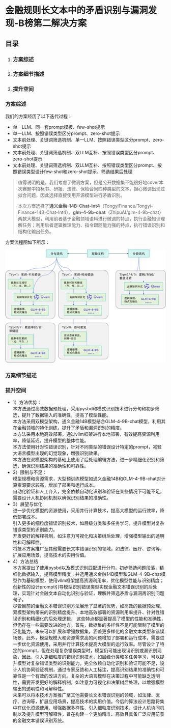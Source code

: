 # 金融规则长文本中的矛盾识别与漏洞发现-B榜第二解决方案

## 目录

1. ### 方案综述

2. ### 方案细节描述

3. ### 提升空间

### 方案综述

我们的方案经历了以下迭代过程：

- 单一LLM、同一套prompt模板、few-shot提示
- 单一LLM、按照错误类型区分prompt、zero-shot提示
- 文本前处理、关键词筛选机制、单一LLM、按照错误类型区分prompt、zero-shot提示
- 文本前处理、关键词筛选机制、双LLM互补、按照错误类型区分prompt、zero-shot提示
- 文本前处理、关键词筛选机制、双LLM互补、按照错误类型区分prompt、按照错误类型设计few-shot和zero-shot提示、筛选结果后处理

> 值得说明的是，我们考虑了微调方案，但是公开数据集不能很好地cover本次赛题中招标书、研报、法律、保险合同四种类型的文本，担心微调出现过拟合问题，因此选择直接使用开源模型进行矛盾识别。
>
> 本次方案选择了**通义金融-14B-Chat-Int4**（TongyiFinance/Tongyi-Finance-14B-Chat-Int4）、**glm-4-9b-chat**（ZhipuAI/glm-4-9b-chat）两款大模型，利用前者基于金融领域语料进行微调的特点，执行金融知识理解任务；利用后者逻辑推理能力、指令跟随能力强的特点，执行错误识别和结构化输出任务。

方案流程图如下所示：

![flowchart](.\fig\flowchart.png)

### 方案细节描述


### 提升空间
- 1）方法优势：  
本方法通过高效数据预处理，采用pysbd和模式识别技术进行分句和初步筛选，提升了数据输入的准确性，提高了模型性能。  
本方法采用双模型架构，通义金融14B模型结合GLM-4-9B-chat模型，利用其在金融领域的特化训练，提升了矛盾和漏洞识别的精度。  
本方法采用本地高效部署，通过vllm框架进行本地部署，有效提高资源利用率，降低延迟，提升模型的整体性能。  
本方法使用针对性错误识别，针对不同类型的错误设计特定的prompt，减轻大语言模型出现的幻觉现象，增强识别效果。  
本方法在双模型架构的基础上使用了后处理编辑方法，进一步精细化识别和筛选，确保识别结果的准确性和可靠性。  
- 2）限制与不足：  
模型规模和资源需求，大型预训练模型如通义金融14B和GLM-4-9B-chat对计算资源要求较高，增加了部署和运行成本。  
自动化验证和人工介入，完全依赖自动化识别和验证在某些情况下可能不足，需要设计人机协同机制以确保识别结果的准确性。  
- 3）展望与优化  
进一步优化模型的资源使用，采用并行计算技术，提高大模型的运行效率，降低部署成本。  
引入更多的细粒度错误识别技术，如层级分类和多任务学习，提升模型对复杂错误类型的识别能力。  
开发更好的解释机制，如注意力可视化和决策树后处理，增强模型输出的透明性和可解释性。  
将技术方案推广至其他需要长文本错误识别的领域，如法律、医疗、咨询等，扩展应用场景，提高技术的实用价值。  
- 4）方法总结  
本方案提出了使用pysbd以及模式识别匹配进行分句，初步筛选问题段落，精细化数据输入，提高模型精度；并选用通义金融14B模型和GLM-4-9B-chat模型作为基础模型，使用vllm框架提高资源利用率，优化模型性能与识别精度；创新性的设计prompt引导模型识别错误类型实现金融文本错误识别的后处理，实现针对金融文本自动化识别与验证，理解并筛选矛盾与漏洞再识别问题句子。  
尽管目前的金融文本错误识别方法展示了显著的优势，如高效的数据预处理、双模型架构带来的识别精度提升、本地高效部署的资源利用率提升、针对性错误识别和精细化的后处理逻辑， 这些特点都显著提高了模型的性能和准确性，但仍存在一些需要改进的地方。首先，数据集的多样性不足可能限制了模型的泛化能力，未来可以扩展和增强数据集，涵盖更多样化的金融文本类型和错误场景。此外，模型规模大和资源需求高的问题增加了部署和运行成本，需要进一步优化资源使用，采用并行计算技术提高大模型的运行效率。尽管设计了特定的prompt，但在处理复杂错误类型时，模型仍可能出现误识别或漏识别现象，因此，引入更细粒度的错误识别技术，如层级分类和多任务学习，可以提升模型对复杂错误类型的识别能力。完全依赖自动化识别和验证可能不足，设计人机协同验证机制，通过专家反馈和人工标注，提高识别结果的准确性和可靠性是一个有效的改进方向。复杂的大语言模型在决策过程中可能缺乏透明性，需要开发更好的解释机制，如注意力可视化和决策树后处理，以增强模型输出的透明性和可解释性。  
未来可以将本技术方案推广至其他需要长文本错误识别的领域，如法律、医疗、咨询等，扩展应用场景，提高技术的实用价值。今后的算法设计思路将集中在优化资源使用、增强数据多样性、引入细粒度识别技术、设计人机协同机制以及提升模型可解释性，旨在构建一个更加精准、高效且具备广泛应用前景的金融文本错误识别系统。  


